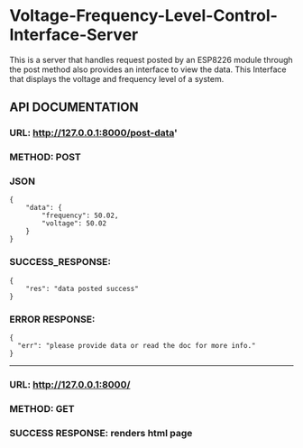 # Voltage-Frequency-Level-Control-Interface-Server

This is a server that handles request posted by an ESP8226 module through the post method also provides an interface to view the data. This Interface that displays the voltage and frequency level of a system.

## API DOCUMENTATION

### URL: http://127.0.0.1:8000/post-data'

### METHOD: POST

### JSON

```
{
    "data": {
        "frequency": 50.02,
        "voltage": 50.02
    }
}

```

### SUCCESS_RESPONSE:

```
{
    "res": "data posted success"
}

```

### ERROR RESPONSE:

```
{
  "err": "please provide data or read the doc for more info."
}
```

---

### URL: http://127.0.0.1:8000/

### METHOD: GET

### SUCCESS RESPONSE: renders html page
